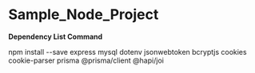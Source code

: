 # Sample_Node_Project

**Dependency List Command**

npm install --save express mysql dotenv jsonwebtoken bcryptjs cookies cookie-parser prisma @prisma/client @hapi/joi
